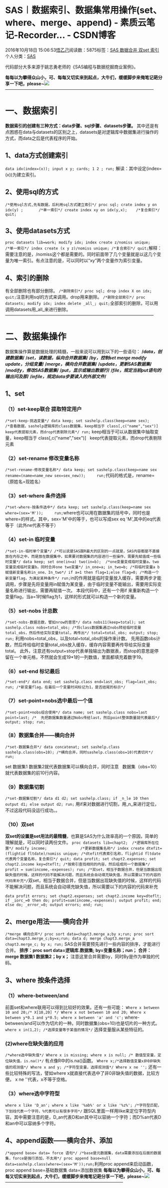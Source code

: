
# SAS︱数据索引、数据集常用操作(set、where、merge、append) - 素质云笔记-Recorder... - CSDN博客

2016年10月18日 15:06:53[悟乙己](https://me.csdn.net/sinat_26917383)阅读数：5875标签：[SAS																](https://so.csdn.net/so/search/s.do?q=SAS&t=blog)[数据合并																](https://so.csdn.net/so/search/s.do?q=数据合并&t=blog)[双set																](https://so.csdn.net/so/search/s.do?q=双set&t=blog)[索引																](https://so.csdn.net/so/search/s.do?q=索引&t=blog)[
							](https://so.csdn.net/so/search/s.do?q=双set&t=blog)[
																					](https://so.csdn.net/so/search/s.do?q=数据合并&t=blog)个人分类：[SAS																](https://blog.csdn.net/sinat_26917383/article/category/6461415)
[
																								](https://so.csdn.net/so/search/s.do?q=数据合并&t=blog)
[
				](https://so.csdn.net/so/search/s.do?q=SAS&t=blog)
[
			](https://so.csdn.net/so/search/s.do?q=SAS&t=blog)

代码部分大多来源于姚志勇老师的《SAS编程与数据挖掘商业案例》。

**每每以为攀得众山小，可、每每又切实来到起点，大牛们，缓缓脚步来俺笔记葩分享一下吧，please~**![](https://img-blog.csdn.net/20161213101203247)
——————————————————————————————————


# 一、数据索引

**数据索引的创建有三种方式：data步骤、sql步骤、datasets步骤。**
其中还是有点困惑在data与datasets的区别之上，datasets是对逻辑库中数据集进行操作的方式，而data之后是代表程序的开始。

## 1、data方式创建索引

`data idx(index=(x));
input x y;
cards;
1 2
;
run;`
解读：其中设定(index=(x))为建立索引。

## 2、使用sql的方式

`/*使用sql方式,先有数据，后利用sql方式建立索引*/
proc sql;
crate index y on idx(y) ;      
/*单一索引*/
create index xy on idx(y,x);   
/*复合索引*/
quit;`

## 3、使用datasets方式

`proc datasets lib=work;
modify idx;
index create z/nomiss unique;       
/*单一索引*/
index create (x y z)/nomiss unique;
/*复合索引*/
quit;`解释：需要注意的是，/nomiss这个都是需要的。同时前面带了几个变量就是以这几个变量为唯一索引。有点注意的是，可以同时以“xy”两个变量作为索引变量。

## 4、索引的删除

有全部删除也有部分删除。
`/*删除索引*/
proc sql;
drop index X on idx;
quit;`注意利用sql的方式来调用。drop用来删除。
`/*删除全部索引*/
proc datasets;
modify idx;
index delete _all_;
quit;`全部索引的删除，可以用调用datasets用_all_来进行删除。
——————————————————————————————————

# 二、数据集操作

数据集操作算是数据处理的精髓，一般来说可以用到以下的一些语句：
**/*data，创建数据集*/**
**/*set，读数据，纵向合并数据集*/**
**/*by，控制set merge modify update，分组变量*/**
**/*merge，横向合并数据集*/**
**/*update，更新SAS数据集*/**
**/*modify，修改SAS数据集*/**
**/*put，显示或输出数据行*/**
**/*file，规定当前put语句的输出问及那*/**
**/*infile，规定data步要读入的外部文件*/**


## 1、set
### （1）set-keep联合 提取特定用户
`/*set-keep-挑选变量*/
data keep;
set sashelp.class(keep=name sex);    
/*查看数据，sashelp逻辑库的class数据集，keep相当于 class[,c("name","sex")]   keep代表提取元素，而drop代表剔除元素*/
run;`
keep相当于可以从数据集中抽取变量，keep相当于 class[,c("name","sex")]   keep代表提取元素，而drop代表剔除元素

### （2）set-rename 修改变量名称
`/*set-rename-修改变量名称*/
data keep;
set sashelp.class(keep=name sex rename=(name=name_new sex=sex_new));    
run;`代码的格式是，rename=（原姓名=现姓名）

### （3）set-where 条件选择
`/*set-where-按条件选中*/
data keep;
set sashelp.class(keep=name sex where=(sex='M'));    
run;`where也可以用在数据集的括号中，同时也是where=的样式。其中，sex='M'中的等于，也可以写成sex eq 'M',其中的eq代表等于（此外ne代表不等于）

### （4）set-in 临时变量
`/*set-in-临时单个变量*/
/*可以说是SAS跟R最大的区别的一点就是，SAS内容都是不直接放在内存之中，而是放在数据集中，如果要对数据集的内容进行一些操作，需要先赋值成一些临时变量*/
data keep;
set one(in=a) two(in=b); 
/*one变量变成临时变量a，two变量变成临时变量b，同时合并one two变量*/
in_one=a;
in_two=b;
/*将临时变量a b 赋值新变量名称in_one、In_two*/
if a=1 then flag=1;else flag=0;
/*构造一个新变量flag，为满足某种条件*/
run;`in的作用就是临时变量放入缓存，需要两步才能调用，步骤是先将变量用in赋值为某变量，由于临时变量不能输出，需要用实际变量名称进行输出，需要再赋值一次。
本段代码中，还有一个用if 来重新构造一个变量flag，当a=1时候flag为1，这样的形式就可以构造一个新的变量。

### （5）set-nobs 计总数
`/*set-nobs-数据总数，譬如nrow的意思*/
data nobs11(keep=total);
set sashelp.class nobs=total_obs;
/*将class数据集通过nobs转给临时变量total_obs，然后传给实际变量total，再传出*/
total=total_obs;
output;
stop;
run;`
利用nobs=total_obs，以及total=total_obs的操作来计数。
先用函数obs计数，然后传给临时变量total_obs放入缓存，缓存内容需要再传导给实际变量total。
此外，注意还有output+stop代表单独输出为数据表，而stop的意思是停留在一个单元格，不然就会生成19*1的一列数值，里面都填充着数字19。

### （6）set-end 标记最后
`/*set-end*/
data end;
set sashelp.class end=last_obs;
flag=last_obs;
run;
/*新变量flag，在最后一个变量时间标记为1，是否结尾的标示*/`

### （7）set-point+nobs选中最后一个值

`/*set-point+nobs组合使用*/
data name;
set sashelp.class nobs=last point=last;
	/*	先把数据集数量通过Nobs传给last，然后point整体数量就代表最后*/
output;
stop;
run;`
### （8）数据集合并——横向合并

`/*set-数据集合并*/
data concatenat;
set sashelp.class sashelp.class(obs=10);
/*横向合并，同时sashelp.class(obs=10)代表切片*/
run;`

set 数据集1 数据集2就代表数据集可以横向合并，同时注意   数据集（obs=10）就代表数据集的前10行内容。

### （9）数据集切割
`/*set-数据集切割*/
data d1 d2;
set sashelp.class;
if _n_le 10 then output d1;
else output d2;
run;`
用if来对数据进行切割，用_n_来进行定位，不过这段代码没运行成功。。

### （10）双set
**双set的设置是set用法的最精髓**，也算是SAS为什么效率高的一个原因，简单的理解就是，可以同时读两份文件。
`proc datasets lib=chapt2;  /*逻辑库所在位置*/
modify income;              
/*更新数据集名称*/
index create dtefit=(flightid fltdate)/nomiss unique;
/*dtefit代表索引名称，flightid fltdate代表两个变量名称，复合索引*/
quit;
data profit;
set chapt2.expenses;
set chapt2.income key=dteflt;
/*按索引查找相同的内容，然后组成同一个数据集*/
profit = sum(income,-expenses);
run;
/*双set，相当于数据合并，但是当数据出现缺失值的时候，这样的代码不能解决问题，而且系统会自动填充缺失值，所以需要以下的内容的代码来补充*/`双set，相当于数据合并，但是当数据出现缺失值的时候，这样的代码不能解决问题，而且系统会自动填充缺失值，所以需要以下的内容的代码来补充

`data profit errors;
set chapt2.expenses;
set chapt2.income key=dteflt;
if _iorc_=0 then do;
profit=sum(income,-expenses);
output profit;
end;
else do;
_error_=0;
output errors;
end;
run;`

## 2、merge用法——横向合并
`/*merge 横向合并*/
proc sort data=chapt3.merge_a;by x;run;
proc sort data=chapt3.merge_c;by=x;run;
data d;
merge chapt3.merge_a chapt3.merge_c;
by x;
run;`
SAS合并需要预先进行一些内容的排序，才能进行合并。
**排序：proc sort data=逻辑库.数据集; by=变量名称；run；**
**合并：merge 数据集1 数据集2；by x；**
注意这里合并需要by，同时By是作为单独的代码。

## 3、where 按条件选择
### （1）where-between/and
前面set和where联用可以得到比较好的效果。还有一些可能：
`Where x between 10 and 20;/* X[10,20] */
Where x not between 10 and 20;
Where x between y*0.1 and y*0.5;
where x between 'a' and 'c';`
where-between/and可以作为切片的一种。同时数据集(obs=10)也是切片的一种方式。
`where x in(1,2);
/*选择变量等于某值的情况*/`
选择变量服从某些特征的。

### (2)where在缺失值的应用
`/*where选中缺失值*/
Where x is missing;
where x is null;
/* 数值型变量，定位缺失值，is.na()*/`
有点像R中的is.na()函数。
`Where x;/*选择数值变量x非0非缺失值的观测值*/
Where x and y; /*字符型变量，选择观测值*/
Where x ne '';`
还有一些比较特殊的写法，譬如where x就直接代表选中了非0非缺失值的数据，比较方便。
x ne ''代表，x不等于空格。

### （3）where选中字符型
`where x like 'D_an';
where x like '%ab%' or x like '%z%';
/*字符型匹配，下划线代表一个字符，%代表可以有很多字符*/`
跟SQL里面一样用like来定位字符型内容。其中需要注意的是，D_an代表D和an其中可以容纳一个字符；而D%an代表D和an中可以容纳多个字符。

## 4、append函数——横向合并、添加
`/*append base= data= force 语句*/
/*base是元数据集，data需要添加在后面的数据集，force是强行添加，不太用*/
proc append base=null data=sashelp.class(where=(sex='M'));run;`利用proc append来启动函数，
proc append base=基础数据集 data=添加数据集
**每每以为攀得众山小，可、每每又切实来到起点，大牛们，缓缓脚步来俺笔记葩分享一下吧，please~**![](https://img-blog.csdn.net/20161213101203247)
———————————————————————————


